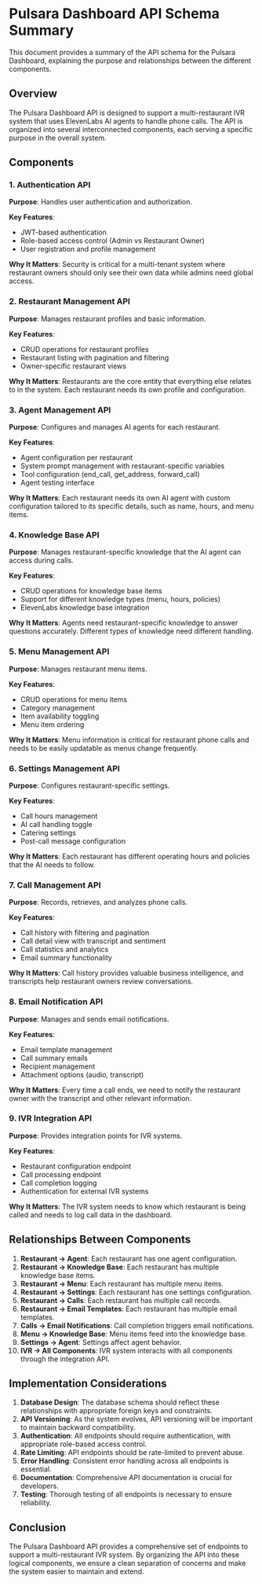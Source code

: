 # Pulsara Dashboard API Schema Summary

This document provides a summary of the API schema for the Pulsara Dashboard, explaining the purpose and relationships between the different components.

## Overview

The Pulsara Dashboard API is designed to support a multi-restaurant IVR system that uses ElevenLabs AI agents to handle phone calls. The API is organized into several interconnected components, each serving a specific purpose in the overall system.

## Components

### 1. Authentication API

**Purpose**: Handles user authentication and authorization.

**Key Features**:
- JWT-based authentication
- Role-based access control (Admin vs Restaurant Owner)
- User registration and profile management

**Why It Matters**: Security is critical for a multi-tenant system where restaurant owners should only see their own data while admins need global access.

### 2. Restaurant Management API

**Purpose**: Manages restaurant profiles and basic information.

**Key Features**:
- CRUD operations for restaurant profiles
- Restaurant listing with pagination and filtering
- Owner-specific restaurant views

**Why It Matters**: Restaurants are the core entity that everything else relates to in the system. Each restaurant needs its own profile and configuration.

### 3. Agent Management API

**Purpose**: Configures and manages AI agents for each restaurant.

**Key Features**:
- Agent configuration per restaurant
- System prompt management with restaurant-specific variables
- Tool configuration (end_call, get_address, forward_call)
- Agent testing interface

**Why It Matters**: Each restaurant needs its own AI agent with custom configuration tailored to its specific details, such as name, hours, and menu items.

### 4. Knowledge Base API

**Purpose**: Manages restaurant-specific knowledge that the AI agent can access during calls.

**Key Features**:
- CRUD operations for knowledge base items
- Support for different knowledge types (menu, hours, policies)
- ElevenLabs knowledge base integration

**Why It Matters**: Agents need restaurant-specific knowledge to answer questions accurately. Different types of knowledge need different handling.

### 5. Menu Management API

**Purpose**: Manages restaurant menu items.

**Key Features**:
- CRUD operations for menu items
- Category management
- Item availability toggling
- Menu item ordering

**Why It Matters**: Menu information is critical for restaurant phone calls and needs to be easily updatable as menus change frequently.

### 6. Settings Management API

**Purpose**: Configures restaurant-specific settings.

**Key Features**:
- Call hours management
- AI call handling toggle
- Catering settings
- Post-call message configuration

**Why It Matters**: Each restaurant has different operating hours and policies that the AI needs to follow.

### 7. Call Management API

**Purpose**: Records, retrieves, and analyzes phone calls.

**Key Features**:
- Call history with filtering and pagination
- Call detail view with transcript and sentiment
- Call statistics and analytics
- Email summary functionality

**Why It Matters**: Call history provides valuable business intelligence, and transcripts help restaurant owners review conversations.

### 8. Email Notification API

**Purpose**: Manages and sends email notifications.

**Key Features**:
- Email template management
- Call summary emails
- Recipient management
- Attachment options (audio, transcript)

**Why It Matters**: Every time a call ends, we need to notify the restaurant owner with the transcript and other relevant information.

### 9. IVR Integration API

**Purpose**: Provides integration points for IVR systems.

**Key Features**:
- Restaurant configuration endpoint
- Call processing endpoint
- Call completion logging
- Authentication for external IVR systems

**Why It Matters**: The IVR system needs to know which restaurant is being called and needs to log call data in the dashboard.

## Relationships Between Components

1. **Restaurant → Agent**: Each restaurant has one agent configuration.
2. **Restaurant → Knowledge Base**: Each restaurant has multiple knowledge base items.
3. **Restaurant → Menu**: Each restaurant has multiple menu items.
4. **Restaurant → Settings**: Each restaurant has one settings configuration.
5. **Restaurant → Calls**: Each restaurant has multiple call records.
6. **Restaurant → Email Templates**: Each restaurant has multiple email templates.
7. **Calls → Email Notifications**: Call completion triggers email notifications.
8. **Menu → Knowledge Base**: Menu items feed into the knowledge base.
9. **Settings → Agent**: Settings affect agent behavior.
10. **IVR → All Components**: IVR system interacts with all components through the integration API.

## Implementation Considerations

1. **Database Design**: The database schema should reflect these relationships with appropriate foreign keys and constraints.
2. **API Versioning**: As the system evolves, API versioning will be important to maintain backward compatibility.
3. **Authentication**: All endpoints should require authentication, with appropriate role-based access control.
4. **Rate Limiting**: API endpoints should be rate-limited to prevent abuse.
5. **Error Handling**: Consistent error handling across all endpoints is essential.
6. **Documentation**: Comprehensive API documentation is crucial for developers.
7. **Testing**: Thorough testing of all endpoints is necessary to ensure reliability.

## Conclusion

The Pulsara Dashboard API provides a comprehensive set of endpoints to support a multi-restaurant IVR system. By organizing the API into these logical components, we ensure a clean separation of concerns and make the system easier to maintain and extend.
